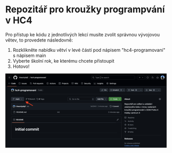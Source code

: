 # Repozitář pro kroužky programpvání v HC4

Pro přístup ke kódu z jednotlivých lekcí musíte zvolit správnou vývojovou větev, to
provedete následovně:
1. Rozklikněte nabídku větví v levé částí pod nápisem "hc4-programovani" s nápisem main
2. Vyberte školní rok, ke kterému chcete přistoupit
3. Hotovo! 

![obrázek kde najdu výběr vývojových větví](nabidka-vetvi.png)